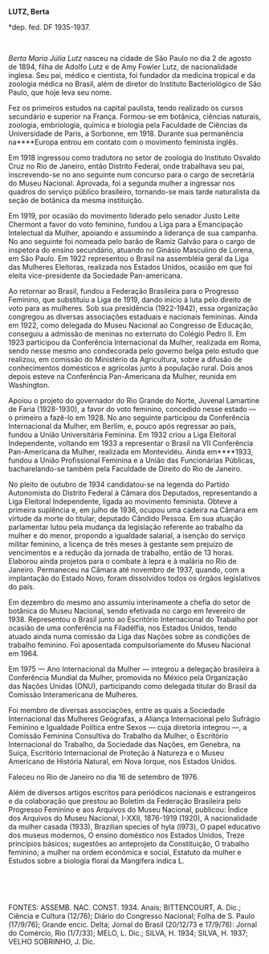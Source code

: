 **LUTZ, Berta**

\*dep. fed. DF 1935-1937.

 

*Berta Maria Júlia Lutz* nasceu na cidade de São Paulo no dia 2 de
agosto de 1894, filha de Adolfo Lutz e de Amy Fowler Lutz, de
nacionalidade inglesa. Seu pai, médico e cientista, foi fundador da
medicina tropical e da zoologia médica no Brasil, além de diretor do
Instituto Bacteriológico de São Paulo, que hoje leva seu nome.

Fez os primeiros estudos na capital paulista, tendo realizado os cursos
secundário e superior na França. Formou-se em botânica, ciências
naturais, zoologia, embriologia, química e biologia pela Faculdade de
Ciências da Universidade de Paris, a Sorbonne, em 1918. Durante sua
permanência na****Europa entrou em contato com o movimento feminista
inglês.

Em 1918 ingressou como tradutora no setor de zoologia do Instituto
Osvaldo Cruz no Rio de Janeiro, então Distrito Federal, onde trabalhava
seu pai, inscrevendo-se no ano seguinte num concurso para o cargo de
secretária do Museu Nacional. Aprovada, foi a segunda mulher a ingressar
nos quadros do serviço público brasileiro, tornando-se mais tarde
naturalista da seção de botânica da mesma instituição.

Em 1919, por ocasião do movimento liderado pelo senador Justo Leite
Chermont a favor do voto feminino, fundou a Liga para a Emancipação
Intelectual da Mulher, apoiando e assumindo a liderança de sua campanha.
No ano seguinte foi nomeada pelo barão de Ramiz Galvão para o cargo de
inspetora do ensino secundário, atuando no Ginásio Masculino de Lorena,
em São Paulo. Em 1922 representou o Brasil na assembléia geral da Liga
das Mulheres Eleitoras, realizada nos Estados Unidos, ocasião em que foi
eleita vice-presidente da Sociedade Pan-americana.

Ao retornar ao Brasil, fundou a Federação Brasileira para o Progresso
Feminino, que substituiu a Liga de 1919, dando início à luta pelo
direito de voto para as mulheres. Sob sua presidência (1922-1942), essa
organização congregou as diversas associações estaduais e nacionais
femininas. Ainda em 1922, como delegada do Museu Nacional ao Congresso
de Educação, conseguiu a admissão de meninas no externato do Colégio
Pedro II. Em 1923 participou da Conferência Internacional da Mulher,
realizada em Roma, sendo nesse mesmo ano condecorada pelo governo belga
pelo estudo que realizou, em comissão do Ministério da Agricultura,
sobre a difusão de conhecimentos domésticos e agrícolas junto à
população rural. Dois anos depois esteve na Conferência Pan-Americana da
Mulher, reunida em Washington.

Apoiou o projeto do governador do Rio Grande do Norte, Juvenal Lamartine
de Faria (1928-1930), a favor do voto feminino, concedido nesse estado —
o primeiro a fazê-lo em 1928. No ano seguinte participou da Conferência
Internacional da Mulher, em Berlim, e, pouco após regressar ao país,
fundou a União Universitária Feminina. Em 1932 criou a Liga EIeitoral
Independente, voltando em 1933 a representar o Brasil na VII Conferência
Pan-Americana da Mulher, realizada em Montevidéu. Ainda em****1933,
fundou a União Profissional Feminina e a União das Funcionárias
Públicas, bacharelando-se também pela Faculdade de Direito do Rio de
Janeiro.

No pleito de outubro de 1934 candidatou-se na legenda do Partido
Autonomista do Distrito Federal à Câmara dos Deputados, representando a
Liga Eleitoral Independente, ligada ao movimento feminista. Obteve a
primeira suplência e, em julho de 1936, ocupou uma cadeira na Câmara em
virtude da morte do titular, deputado Cândido Pessoa. Em sua atuação
parlamentar lutou pela mudança da legislação referente ao trabalho da
mulher e do menor, propondo a igualdade salarial, a isenção do serviço
militar feminino, a licença de três meses à gestante sem prejuízo de
vencimentos e a redução da jornada de trabalho, então de 13 horas.
Elaborou ainda projetos para o combate à lepra e à malária no Rio de
Janeiro. Permaneceu na Câmara até novembro de 1937, quando, com a
implantação do Estado Novo, foram dissolvidos todos os órgãos
legislativos do país.

Em dezembro do mesmo ano assumiu interinamente a chefia do setor de
botânica do Museu Nacional, sendo efetivada no cargo em fevereiro de
1938. Representou o Brasil junto ao Escritório Internacional do Trabalho
por ocasião de uma conferência na Filadélfia, nos Estados Unidos, tendo
atuado ainda numa comissão da Liga das Nações sobre as condições de
trabalho feminino. Foi aposentada compulsoriamente do Museu Nacional em
1964.

Em 1975 — Ano Internacional da Mulher — integrou a delegação brasileira
à Conferência Mundial da Mulher, promovida no México pela Organização
das Nações Unidas (ONU), participando como delegada titular do Brasil da
Comissão Interamericana de Mulheres.

Foi membro de diversas associações, entre as quais a Sociedade
Internacional das Mulheres Geógrafas, a Aliança Internacional pelo
Sufrágio Feminino e Igualdade Política entre Sexos — cuja diretoria
integrou —, a Comissão Feminina Consultiva do Trabalho da Mulher, o
Escritório Internacional do Trabalho, da Sociedade das Nações, em
Genebra, na Suíça, Escritório Internacional de Proteção à Natureza e o
Museu Americano de História Natural, em Nova Iorque, nos Estados Unidos.

Faleceu no Rio de Janeiro no dia 16 de setembro de 1976.

Além de diversos artigos escritos para periódicos nacionais e
estrangeiros e da colaboração que prestou ao Boletim da Federação
Brasileira pelo Progresso Feminino e aos Arquivos do Museu Nacional,
publicou: Índice dos Arquivos do Museu Nacional, I-XXII, 1876-1919
(1920), A nacionalidade da mulher casada (1933), Brazilian species of
hyla (l973), O papel educativo dos museus modernos, O ensino doméstico
nos Estados Unidos, Treze princípios básicos; sugestões ao anteprojeto
da Constituição, O trabalho feminino; a mulher na ordem econômica e
social, Estatuto da mulher e Estudos sobre a biologia floral da
Mangifera indica L.

 

 

FONTES: ASSEMB. NAC. CONST. 1934. Anais; BITTENCOURT, A. Dic.; Ciência e
Cultura (12/76); Diário do Congresso Nacional; Folha de S. Paulo
(17/9/76); Grande encic. Delta; Jornal do Brasil (20/12/73 e 17/9/76):
Jornal do Comércio, Rio (1/7/33); MELO, L. Dic.; SILVA, H. 1934; SILVA,
H. 1937; VELHO SOBRINHO, J. Dic.

 
